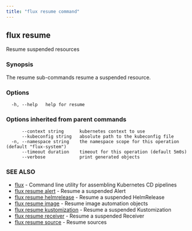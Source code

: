 ```yaml
---
title: "flux resume command"
---
```

## flux resume

Resume suspended resources

### Synopsis

The resume sub-commands resume a suspended resource.

### Options

```
  -h, --help   help for resume
```

### Options inherited from parent commands

```
      --context string      kubernetes context to use
      --kubeconfig string   absolute path to the kubeconfig file
  -n, --namespace string    the namespace scope for this operation (default "flux-system")
      --timeout duration    timeout for this operation (default 5m0s)
      --verbose             print generated objects
```

### SEE ALSO

* [flux](/cmd/flux/)	 - Command line utility for assembling Kubernetes CD pipelines
* [flux resume alert](/cmd/flux_resume_alert/)	 - Resume a suspended Alert
* [flux resume helmrelease](/cmd/flux_resume_helmrelease/)	 - Resume a suspended HelmRelease
* [flux resume image](/cmd/flux_resume_image/)	 - Resume image automation objects
* [flux resume kustomization](/cmd/flux_resume_kustomization/)	 - Resume a suspended Kustomization
* [flux resume receiver](/cmd/flux_resume_receiver/)	 - Resume a suspended Receiver
* [flux resume source](/cmd/flux_resume_source/)	 - Resume sources

